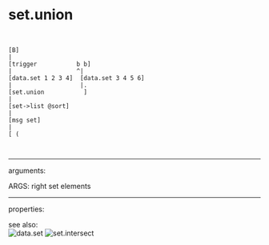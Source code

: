 # set.union

```


[B]
|
[trigger           b b]
|                  ^|
[data.set 1 2 3 4]  [data.set 3 4 5 6]
|                   |.
[set.union           ]
|
[set->list @sort]
|
[msg set]
|
[ (

            
```
---
arguments:

ARGS: right set elements<br>

---
properties:


see also:<br>
![data.set]("img/object_data.set.png")
![set.intersect]("img/object_set.intersect.png")
